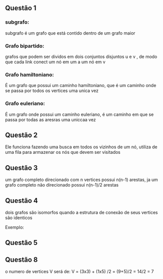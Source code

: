 ## Questão 1
### subgrafo:

subgrafo é um grafo que está contido dentro de um grafo maior

### Grafo bipartido:
grafos que podem ser dividos em dois conjuntos disjuntos u e v , de modo que cada link conect um nó em um a um nó em v


### Grafo hamiltoniano:
É um grafo que possui um caminho hamiltoniano, que é um caminho onde se passa por todos os vertices uma unica vez

### Grafo euleriano:

É um grafo onde possui um caminho euleriano, é um caminho em que se passa por todas as aresras uma uniccaa vez

## Questão 2
Ele funciona fazendo uma busca em todos os vizinhos de um nó, utiliza de uma fila para armazenar os nós que devem ser visitados

## Questão 3
um grafo completo direcionado  com n vertices possui n(n-1) arestas, ja um grafo completo não direcionado possui n(n-1)/2 arestas

## Questão 4
dois grafos são isomorfos quando a estrutura de conexão de seus vertices são identicos 

Exemplo:

     
## Questão 5

## Questão 8
o numero de vertices V será de:
V = (3x3) + (1x5) /2 = (9+5)/2 = 14/2 = 7


